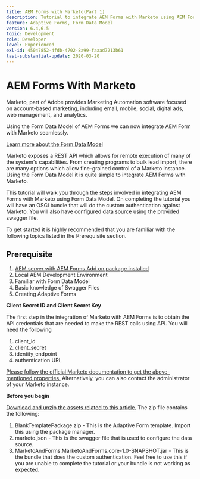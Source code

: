 ```yaml
---
title: AEM Forms with Marketo(Part 1)
description: Tutorial to integrate AEM Forms with Marketo using AEM Forms Form Data Model.
feature: Adaptive Forms, Form Data Model
version: 6.4,6.5
topic: Development
role: Developer
level: Experienced
exl-id: 45047852-4fdb-4702-8a99-faaad7213b61
last-substantial-update: 2020-03-20
---
```

# AEM Forms With Marketo

Marketo, part of Adobe provides Marketing Automation software focused on account-based marketing, including email, mobile, social, digital ads, web management, and analytics.

Using the Form Data Model of AEM Forms we can now integrate AEM Form with Marketo seamlessly.

[Learn more about the Form Data Model](https://helpx.adobe.com/experience-manager/6-5/forms/using/data-integration.html)

Marketo exposes a REST API which allows for remote execution of many of the system's capabilities. From creating programs to bulk lead import, there are many options which allow fine-grained control of a Marketo instance. Using the Form Data Model it is quite simple to integrate AEM Forms with Marketo.

This tutorial will walk you through the steps involved in integrating AEM Forms with Marketo using Form Data Model. On completing the tutorial you will have an OSGi bundle that will do the custom authentication against Marketo. You will also have configured data source using the provided swagger file.

To get started it is highly recommended that you are familiar with the following topics listed in the Prerequisite section.

## Prerequisite

 1. [AEM server  with AEM Forms Add on package installed](/help/forms/adaptive-forms/installing-aem-form-on-windows-tutorial-use.md)
 1. Local AEM  Development Environment
 1. Familiar with Form Data Model
 1. Basic knowledge of Swagger Files
 1. Creating Adaptive Forms

**Client Secret ID and Client Secret Key**

The first step in the integration of Marketo with AEM Forms is to obtain the API credentials that are needed to make the REST calls using API. You will need the following

1. client_id
1. client_secret
1. identity_endpoint
1. authentication URL

[Please follow the official Marketo documentation to get the above-mentioned properties.](https://developers.marketo.com/rest-api/) Alternatively, you can also contact the administrator of your Marketo instance.

**Before you begin**

[Download and unzip the assets related to this article.](assets/aemformsandmarketo.zip) The zip file contains the following:

1. BlankTemplatePackage.zip - This is the Adaptive Form template. Import this using the package manager.
1. marketo.json - This is the swagger file that is used to configure the data source.
1. MarketoAndForms.MarketoAndForms.core-1.0-SNAPSHOT.jar - This is the bundle that does the custom authentication. Feel free to use this if you are unable to complete the tutorial or your bundle is not working as expected.
